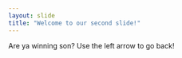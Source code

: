 ```yaml
---
layout: slide
title: "Welcome to our second slide!"
---
```

Are ya winning son?
Use the left arrow to go back!
